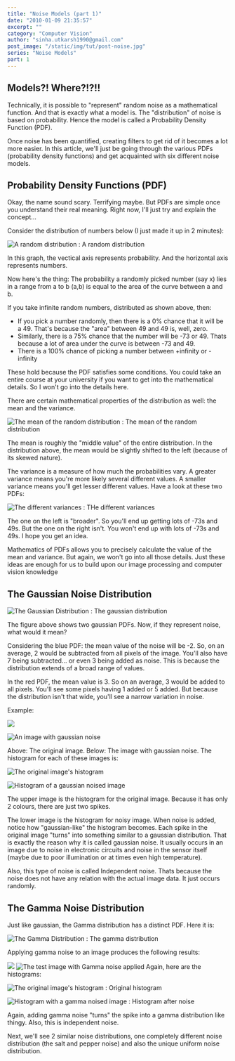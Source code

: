 ```yaml
---
title: "Noise Models (part 1)"
date: "2010-01-09 21:35:57"
excerpt: ""
category: "Computer Vision"
author: "sinha.utkarsh1990@gmail.com"
post_image: "/static/img/tut/post-noise.jpg"
series: "Noise Models"
part: 1
---
```


## Models?! Where?!?!!

Technically, it is possible to "represent" random noise as a mathematical function. And that is exactly what a model is. The "distribution" of noise is based on probability. Hence the model is called a Probability Density Function (PDF).

Once noise has been quantified, creating filters to get rid of it becomes a lot more easier. In this article, we'll just be going through the various PDFs (probability density functions) and get acquainted with six different noise models. 

## Probability Density Functions (PDF)

Okay, the name sound scary. Terrifying maybe. But PDFs are simple once you understand their real meaning. Right now, I'll just try and explain the concept...

Consider the distribution of numbers below (I just made it up in 2 minutes): 

![A random distribution](/static/img/tut/random_distribution.gif)
: A random distribution

In this graph, the vectical axis represents probability. And the horizontal axis represents numbers. 

Now here's the thing: The probability a randomly picked number (say x) lies in a range from a to b (a,b) is equal to the area of the curve between a and b.

If you take infinite random numbers, distributed as shown above, then: 

  * If you pick a number randomly, then there is a 0% chance that it will be a 49. That's because the "area" between 49 and 49 is, well, zero.
  * Similarly, there is a 75% chance that the number will be -73 or 49. Thats because a lot of area under the curve is between -73 and 49.
  * There is a 100% chance of picking a number between +infinity or -infinity

These hold because the PDF satisfies some conditions. You could take an entire course at your university if you want to get into the mathematical details. So I won't go into the details here.

There are certain mathematical properties of the distribution as well: the mean and the variance. 

![The mean of the random distribution](/static/img/tut/random_distribution_mean.gif)
: The mean of the random distribution

The mean is roughly the "middle value" of the entire distribution. In the distribution above, the mean would be slightly shifted to the left (because of its skewed nature). 

The variance is a measure of how much the probabilities vary. A greater variance means you're more likely several different values. A smaller variance means you'll get lesser different values. Have a look at these two PDFs:

![The different variances](/static/img/tut/random_distribution_variance.gif)
: THe different variances

The one on the left is "broader". So you'll end up getting lots of -73s and 49s. But the one on the right isn't. You won't end up with lots of -73s and 49s. I hope you get an idea.

Mathematics of PDFs allows you to precisely calculate the value of the mean and variance. But again, we won't go into all those details. Just these ideas are enough for us to build upon our image processing and computer vision knowledge 

## The Gaussian Noise Distribution

![The Gaussian Distribution](/static/img/tut/gaussian_distrubution.gif)
: The gaussian distribution

The figure above shows two gaussian PDFs. Now, if they represent noise, what would it mean? 

Considering the blue PDF: the mean value of the noise will be -2. So, on an average, 2 would be subtracted from all pixels of the image. You'll also have 7 being subtracted... or even 3 being added as noise. This is because the distribution extends of a broad range of values.

In the red PDF, the mean value is 3. So on an average, 3 would be added to all pixels. You'll see some pixels having 1 added or 5 added. But because the distribution isn't that wide, you'll see a narrow variation in noise. 

Example:

![](/static/img/tut/noise_tester.jpg)

![An image with gaussian noise](/static/img/tut/noise_tester_gaussian.jpg)

Above: The original image. Below: The image with gaussian noise. The histogram for each of these images is: 

![The original image's histogram](/static/img/tut/noise_tester_no_hist.jpg)

![Histogram of a gaussian noised image](/static/img/tut/noise_tester_gaussian_hist.jpg)

The upper image is the histogram for the original image. Because it has only 2 colours, there are just two spikes.

The lower image is the histogram for noisy image. When noise is added, notice how "gaussian-like" the histogram becomes. Each spike in the original image "turns" into something similar to a gaussian distribution. That is exactly the reason why it is called gaussian noise. It usually occurs in an image due to noise in electronic circuits and noise in the sensor itself (maybe due to poor illumination or at times even high temperature).

Also, this type of noise is called Independent noise. Thats because the noise does not have any relation with the actual image data. It just occurs randomly. 

## The Gamma Noise Distribution

Just like gaussian, the Gamma distribution has a distinct PDF. Here it is:

![The Gamma Distribution](/static/img/tut/gamma_distribution.gif)
: The gamma distribution

Applying gamma noise to an image produces the following results:

![](/static/img/tut/noise_tester.jpg) ![The test image with Gamma noise applied](/static/img/tut/noise_tester_gamma.jpg) Again, here are the histograms:

![The original image's histogram](/static/img/tut/noise_tester_no_hist.jpg)
: Original histogram

![Histogram with a gamma noised image](/static/img/tut/noise_tester_gamma_hist.jpg)
: Histogram after noise

Again, adding gamma noise "turns" the spike into a gamma distribution like thingy. Also, this is independent noise.

Next, we'll see 2 similar noise distributions, one completely different noise distribution (the salt and pepper noise) and also the unique uniform noise distribution. 
